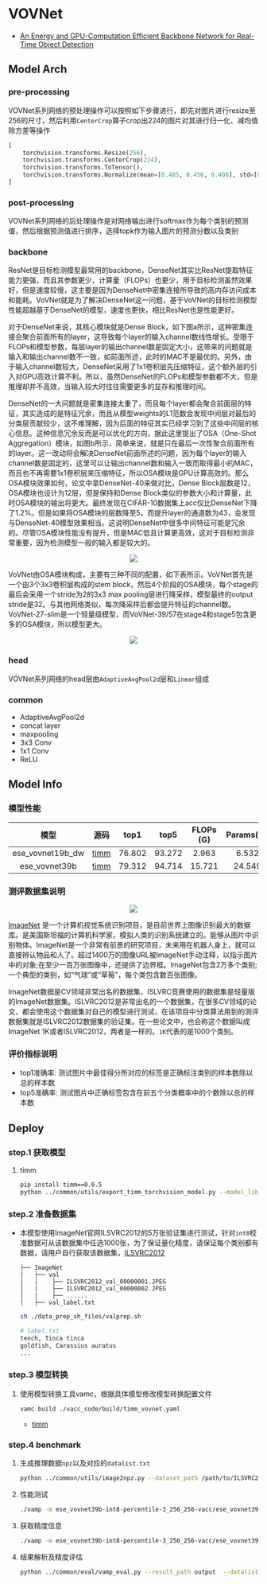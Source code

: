 # VOVNet

- [An Energy and GPU-Computation Efficient Backbone Network for Real-Time Object Detection](https://arxiv.org/abs/1904.09730)

## Model Arch

### pre-processing

VOVNet系列网络的预处理操作可以按照如下步骤进行，即先对图片进行resize至256的尺寸，然后利用`CenterCrop`算子crop出224的图片对其进行归一化、减均值除方差等操作

```python
[
    torchvision.transforms.Resize(256),
    torchvision.transforms.CenterCrop(224),
    torchvision.transforms.ToTensor(),
    torchvision.transforms.Normalize(mean=[0.485, 0.456, 0.406], std=[0.229, 0.224, 0.225],),
]
```

### post-processing

VOVNet系列网络的后处理操作是对网络输出进行softmax作为每个类别的预测值，然后根据预测值进行排序，选择topk作为输入图片的预测分数以及类别

### backbone

ResNet是目标检测模型最常用的backbone，DenseNet其实比ResNet提取特征能力更强，而且其参数更少，计算量（FLOPs）也更少，用于目标检测虽然效果好，但是速度较慢，这主要是因为DenseNet中密集连接所导致的高内存访问成本和能耗。VoVNet就是为了解决DenseNet这一问题，基于VoVNet的目标检测模型性能超越基于DenseNet的模型，速度也更快，相比ResNet也是性能更好。

对于DenseNet来说，其核心模块就是Dense Block，如下图a所示，这种密集连接会聚合前面所有的layer，这导致每个layer的输入channel数线性增长。受限于FLOPs和模型参数，每层layer的输出channel数是固定大小，这带来的问题就是输入和输出channel数不一致，如前面所述，此时的MAC不是最优的。另外，由于输入channel数较大，DenseNet采用了1x1卷积层先压缩特征，这个额外层的引入对GPU高效计算不利。所以，虽然DenseNet的FLOPs和模型参数都不大，但是推理却并不高效，当输入较大时往往需要更多的显存和推理时间。

DenseNet的一大问题就是密集连接太重了，而且每个layer都会聚合前面层的特征，其实造成的是特征冗余，而且从模型weights的L1范数会发现中间层对最后的分类层贡献较少，这不难理解，因为后面的特征其实已经学习到了这些中间层的核心信息。这种信息冗余反而是可以优化的方向，据此这里提出了OSA（One-Shot Aggregation）模块，如图b所示，简单来说，就是只在最后一次性聚合前面所有的layer。这一改动将会解决DenseNet前面所述的问题，因为每个layer的输入channel数是固定的，这里可以让输出channel数和输入一致而取得最小的MAC，而且也不再需要1x1卷积层来压缩特征，所以OSA模块是GPU计算高效的。那么OSA模块效果如何，论文中拿DenseNet-40来做对比，Dense Block层数是12，OSA模块也设计为12层，但是保持和Dense Block类似的参数大小和计算量，此时OSA模块的输出将更大。最终发现在CIFAR-10数据集上acc仅比DenseNet下降了1.2%。但是如果将OSA模块的层数降至5，而提升layer的通道数为43，会发现与DenseNet-40模型效果相当。这说明DenseNet中很多中间特征可能是冗余的。尽管OSA模块性能没有提升，但是MAC低且计算更高效，这对于目标检测非常重要，因为检测模型一般的输入都是较大的。

<div align=center><img src="../../images/vovnet/OSA.png"></div>

VoVNet由OSA模块构成，主要有三种不同的配置，如下表所示。VoVNet首先是一个由3个3x3卷积层构成的stem block，然后4个阶段的OSA模块，每个stage的最后会采用一个stride为2的3x3 max pooling层进行降采样，模型最终的output stride是32。与其他网络类似，每次降采样后都会提升特征的channel数。VoVNet-27-slim是一个轻量级模型，而VoVNet-39/57在stage4和stage5包含更多的OSA模块，所以模型更大。


<div align=center><img src="../../images/vovnet/arch.png"></div>


### head

VOVNet系列网络的head层由`AdaptiveAvgPool2d`层和`Linear`组成

### common

- AdaptiveAvgPool2d
- concat layer
- maxpooling
- 3x3 Conv
- 1x1 Conv
- ReLU


## Model Info

### 模型性能

| 模型  | 源码 | top1  | top5 | FLOPs (G) | Params(M) | input size |
| :---: | :--: | :--: | :--: | :---: | :----: | :--------: |
| ese_vovnet19b_dw |[timm](https://github.com/rwightman/pytorch-image-models/blob/v0.6.5/timm/models/vovnet.py)| 76.802   |  93.272   | 2.963 |    6.532    |    224    |
|  ese_vovnet39b  | [timm](https://github.com/rwightman/pytorch-image-models/blob/v0.6.5/timm/models/vovnet.py)| 79.312 | 94.714 |    15.721   |   24.549   |    224     |


### 测评数据集说明

<div align=center><img src="../../images/datasets/imagenet.jpg"></div>

[ImageNet](https://image-net.org) 是一个计算机视觉系统识别项目，是目前世界上图像识别最大的数据库。是美国斯坦福的计算机科学家，模拟人类的识别系统建立的。能够从图片中识别物体。ImageNet是一个非常有前景的研究项目，未来用在机器人身上，就可以直接辨认物品和人了。超过1400万的图像URL被ImageNet手动注释，以指示图片中的对象;在至少一百万张图像中，还提供了边界框。ImageNet包含2万多个类别; 一个典型的类别，如“气球”或“草莓”，每个类包含数百张图像。

ImageNet数据是CV领域非常出名的数据集，ISLVRC竞赛使用的数据集是轻量版的ImageNet数据集。ISLVRC2012是非常出名的一个数据集，在很多CV领域的论文，都会使用这个数据集对自己的模型进行测试，在该项目中分类算法用到的测评数据集就是ISLVRC2012数据集的验证集。在一些论文中，也会称这个数据叫成ImageNet 1K或者ISLVRC2012，两者是一样的。`1K`代表的是1000个类别。

### 评价指标说明

- top1准确率: 测试图片中最佳得分所对应的标签是正确标注类别的样本数除以总的样本数
- top5准确率: 测试图片中正确标签包含在前五个分类概率中的个数除以总的样本数

## Deploy

### step.1 获取模型
1. timm

    ```bash
    pip install timm==0.6.5
    python ../common/utils/export_timm_torchvision_model.py --model_library timm  --model_name ese_vovnet39b --save_dir ./onnx  --size 256 --pretrained_weights xxx.pth
    ```

### step.2 准备数据集
- 本模型使用ImageNet官网ILSVRC2012的5万张验证集进行测试，针对`int8`校准数据可从该数据集中任选1000张，为了保证量化精度，请保证每个类别都有数据，请用户自行获取该数据集，[ILSVRC2012](https://image-net.org/challenges/LSVRC/2012/index.php)

    ```
    ├── ImageNet
    |   ├── val
    |   |    ├── ILSVRC2012_val_00000001.JPEG
    │   |    ├── ILSVRC2012_val_00000002.JPEG
    │   |    ├── ......
    |   ├── val_label.txt
    ```

    ```bash
    sh ./data_prep_sh_files/valprep.sh
    ```

    ```bash
    # label.txt
    tench, Tinca tinca
    goldfish, Carassius auratus
    ...
    ```

### step.3 模型转换

1. 使用模型转换工具vamc，根据具体模型修改模型转换配置文件

   ```bash
   vamc build ./vacc_code/build/timm_vovnet.yaml
   ```
   - [timm](./vacc_code/build/timm_vovnet.yaml)




### step.4 benchmark
1. 生成推理数据`npz`以及对应的`datalist.txt`
    ```bash
    python ../common/utils/image2npz.py --dataset_path /path/to/ILSVRC2012_img_val --target_path  /path/to/input_npz  --text_path npz_datalist.txt
    ```
2. 性能测试
    ```bash
    ./vamp -m ese_vovnet39b-int8-percentile-3_256_256-vacc/ese_vovnet39b --vdsp_params ./vacc_code/vdsp_params/timm-ese_vovnet39b-vdsp_params.json  -i 8 -p 1 -b 22
    ```
    
3. 获取精度信息
    ```bash
    ./vamp -m ese_vovnet39b-int8-percentile-3_256_256-vacc/ese_vovnet39b --vdsp_params ./vacc_code/vdsp_params/timm-ese_vovnet39b-vdsp_params.json  -i 8 -p 1 -b 22 --datalist npz_datalist.txt --path_output output
    ```
4. 结果解析及精度评估
    ```bash
    python ../common/eval/vamp_eval.py --result_path output  --datalist npz_datalist.txt --label data/label/imagenet.txt
    ```
